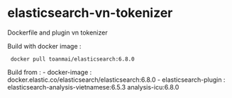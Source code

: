 # elasticsearch-vn-tokenizer
Dockerfile and plugin vn tokenizer

Build with docker image :
	 
	 docker pull toanmai/elasticsearch:6.8.0

Build from :
	- docker-image : docker.elastic.co/elasticsearch/elasticsearch:6.8.0
	- elasticsearch-plugin : elasticsearch-analysis-vietnamese:6.5.3
							 analysis-icu:6.8.0